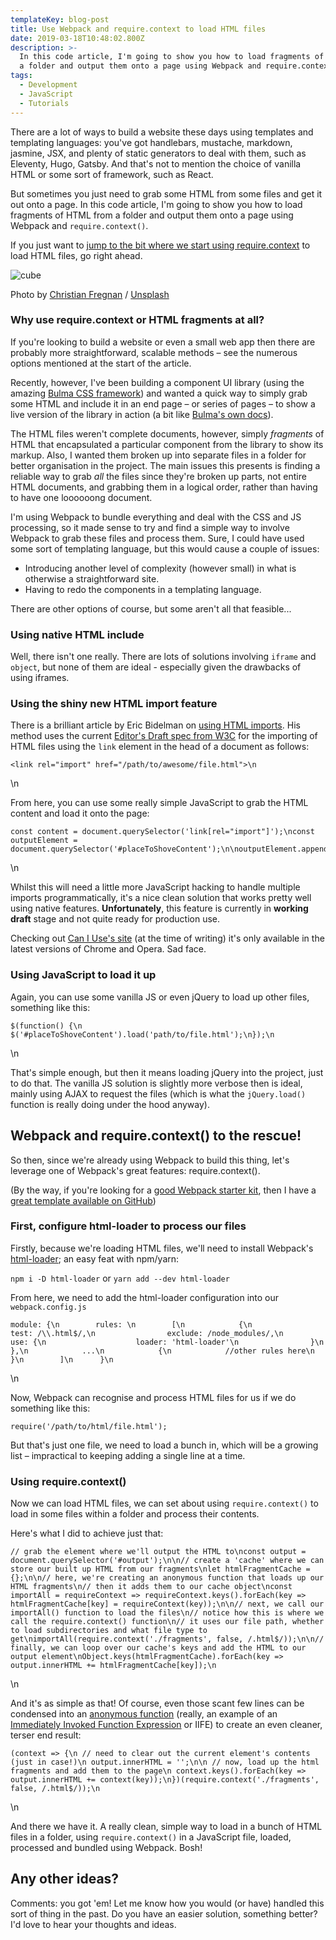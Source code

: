 ```yaml
---
templateKey: blog-post
title: Use Webpack and require.context to load HTML files
date: 2019-03-18T10:48:02.800Z
description: >-
  In this code article, I'm going to show you how to load fragments of HTML from
  a folder and output them onto a page using Webpack and require.context().
tags:
  - Development
  - JavaScript
  - Tutorials
---
```

There are a lot of ways to build a website these days using templates and templating languages: you've got handlebars, mustache, markdown, jasmine, JSX, and plenty of static generators to deal with them, such as Eleventy, Hugo, Gatsby. And that's not to mention the choice of vanilla HTML or some sort of framework, such as React.

But sometimes you just need to grab some HTML from some files and get it out onto a page. In this code article, I'm going to show you how to load fragments of HTML from a folder and output them onto a page using Webpack and `require.context()`.

If you just want to [jump to the bit where we start using require.context](#webpack-and-require-context-to-the-rescue-) to load HTML files, go right ahead.

![cube](https://images.unsplash.com/photo-1529700215145-58542a1f36b6?ixlib=rb-1.2.1&q=80&fm=jpg&crop=entropy&cs=tinysrgb&w=1080&fit=max&ixid=eyJhcHBfaWQiOjExNzczfQ)

Photo by [Christian Fregnan](https://unsplash.com/@christianfregnan?utm_source=ghost&utm_medium=referral&utm_campaign=api-credit) / [Unsplash](https://unsplash.com/?utm_source=ghost&utm_medium=referral&utm_campaign=api-credit)

### Why use require.context or HTML fragments at all?

If you're looking to build a website or even a small web app then there are probably more straightforward, scalable methods – see the numerous options mentioned at the start of the article.

Recently, however, I've been building a component UI library (using the amazing [Bulma CSS framework](http://bulma.io/)) and wanted a quick way to simply grab some HTML and include it in an end page – or series of pages – to show a live version of the library in action (a bit like [Bulma's own docs](http://bulma.io/)).

The HTML files weren't complete documents, however, simply _fragments_ of HTML that encapsulated a particular component from the library to show its markup. Also, I wanted them broken up into separate files in a folder for better organisation in the project. The main issues this presents is finding a reliable way to grab _all_ the files since they're broken up parts, not entire HTML documents, and grabbing them in a logical order, rather than having to have one loooooong document.

I'm using Webpack to bundle everything and deal with the CSS and JS processing, so it made sense to try and find a simple way to involve Webpack to grab these files and process them. Sure, I could have used some sort of templating language, but this would cause a couple of issues:

*   Introducing another level of complexity (however small) in what is otherwise a straightforward site.
*   Having to redo the components in a templating language.

There are other options of course, but some aren't all that feasible...

### Using native HTML include

Well, there isn't one really. There are lots of solutions involving `iframe` and `object`, but none of them are ideal - especially given the drawbacks of using iframes.

### Using the shiny new HTML import feature

There is a brilliant article by Eric Bidelman on [using HTML imports](https://www.html5rocks.com/en/tutorials/webcomponents/imports/). His method uses the current [Editor's Draft spec from W3C](https://w3c.github.io/webcomponents/spec/imports/) for the importing of HTML files using the `link` element in the head of a document as follows:

    <link rel="import" href="/path/to/awesome/file.html">\n

\\n

From here, you can use some really simple JavaScript to grab the HTML content and load it onto the page:

    const content = document.querySelector('link[rel="import"]');\nconst outputElement = document.querySelector('#placeToShoveContent');\n\noutputElement.appendChild(content.import);\n

\\n

Whilst this will need a little more JavaScript hacking to handle multiple imports programmatically, it's a nice clean solution that works pretty well using native features. **Unfortunately**, this feature is currently in **working draft** stage and not quite ready for production use.

Checking out [Can I Use's site](https://caniuse.com/#feat=imports) (at the time of writing) it's only available in the latest versions of Chrome and Opera. Sad face.

### Using JavaScript to load it up

Again, you can use some vanilla JS or even jQuery to load up other files, something like this:

    $(function() {\n $('#placeToShoveContent').load('path/to/file.html');\n});\n

\\n

That's simple enough, but then it means loading jQuery into the project, just to do that. The vanilla JS solution is slightly more verbose then is ideal, mainly using AJAX to request the files (which is what the `jQuery.load()` function is really doing under the hood anyway).

Webpack and require.context() to the rescue!
--------------------------------------------

So then, since we're already using Webpack to build this thing, let's leverage one of Webpack's great features: require.context().

(By the way, if you're looking for a [good Webpack starter kit](https://robkendal.co.uk/webpack-project-starter-kit/), then I have a [great template available on GitHub](https://github.com/bpk68/web-template))

### First, configure html-loader to process our files

Firstly, because we're loading HTML files, we'll need to install Webpack's [html-loader](https://webpack.js.org/loaders/html-loader/); an easy feat with npm/yarn:

`npm i -D html-loader` or `yarn add --dev html-loader`

From here, we need to add the html-loader configuration into our `webpack.config.js`

    module: {\n        rules: \n        [\n            {\n                test: /\\.html$/,\n                exclude: /node_modules/,\n                use: {\n                    loader: 'html-loader'\n                }\n            },\n            ...\n            {\n            //other rules here\n            }\n        ]\n      }\n

\\n

Now, Webpack can recognise and process HTML files for us if we do something like this:

`require('/path/to/html/file.html');`

But that's just one file, we need to load a bunch in, which will be a growing list – impractical to keeping adding a single line at a time.

### Using require.context()

Now we can load HTML files, we can set about using `require.context()` to load in some files within a folder and process their contents.

Here's what I did to achieve just that:

    // grab the element where we'll output the HTML to\nconst output = document.querySelector('#output');\n\n// create a 'cache' where we can store our built up HTML from our fragments\nlet htmlFragmentCache = {};\n\n// here, we're creating an anonymous function that loads up our HTML fragments\n// then it adds them to our cache object\nconst importAll = requireContext => requireContext.keys().forEach(key => htmlFragmentCache[key] = requireContext(key));\n\n// next, we call our importAll() function to load the files\n// notice how this is where we call the require.context() function\n// it uses our file path, whether to load subdirectories and what file type to get\nimportAll(require.context('./fragments', false, /.html$/));\n\n// finally, we can loop over our cache's keys and add the HTML to our output element\nObject.keys(htmlFragmentCache).forEach(key => output.innerHTML += htmlFragmentCache[key]);\n

\\n

And it's as simple as that! Of course, even those scant few lines can be condensed into an [anonymous function](https://robkendal.co.uk/arrow-functions-in-javascript/) (really, an example of an [Immediately Invoked Function Expression](https://blog.mgechev.com/2012/08/29/self-invoking-functions-in-javascript-or-immediately-invoked-function-expression/) or IIFE) to create an even cleaner, terser end result:

    (context => {\n // need to clear out the current element's contents (just in case!)\n output.innerHTML = '';\n\n // now, load up the html fragments and add them to the page\n context.keys().forEach(key => output.innerHTML += context(key));\n})(require.context('./fragments', false, /.html$/));\n

\\n

And there we have it. A really clean, simple way to load in a bunch of HTML files in a folder, using `require.context()` in a JavaScript file, loaded, processed and bundled using Webpack. Bosh!

Any other ideas?
----------------

Comments: you got 'em! Let me know how you would (or have) handled this sort of thing in the past. Do you have an easier solution, something better? I'd love to hear your thoughts and ideas.

